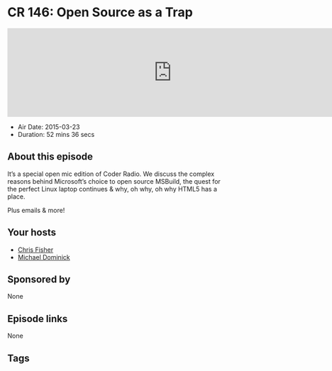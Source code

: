 # CR 146: Open Source as a Trap

<iframe src="https://player.fireside.fm/v2/MLf2ZzhC+2qJCPP5W?theme=dark" width="740" height="200" frameborder="0" scrolling="no"></iframe>

* Air Date: 2015-03-23
* Duration: 52 mins 36 secs

## About this episode

It’s a special open mic edition of Coder Radio. We discuss the complex reasons behind Microsoft’s choice to open source MSBuild, the quest for the perfect Linux laptop continues & why, oh why, oh why HTML5 has a place.

Plus emails & more!

## Your hosts
* [Chris Fisher](https://coder.show/hosts/chrislas)
* [Michael Dominick](https://coder.show/hosts/michael)

## Sponsored by

None



## Episode links

None



## Tags

